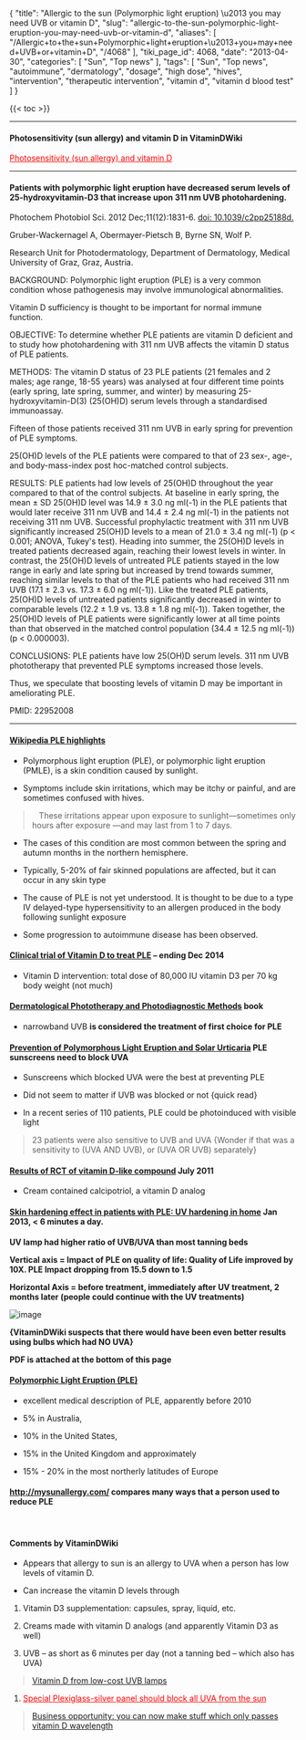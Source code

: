{
    "title": "Allergic to the sun (Polymorphic light eruption) \u2013 you may need UVB or vitamin D",
    "slug": "allergic-to-the-sun-polymorphic-light-eruption-you-may-need-uvb-or-vitamin-d",
    "aliases": [
        "/Allergic+to+the+sun+Polymorphic+light+eruption+\u2013+you+may+need+UVB+or+vitamin+D",
        "/4068"
    ],
    "tiki_page_id": 4068,
    "date": "2013-04-30",
    "categories": [
        "Sun",
        "Top news"
    ],
    "tags": [
        "Sun",
        "Top news",
        "autoimmune",
        "dermatology",
        "dosage",
        "high dose",
        "hives",
        "intervention",
        "therapeutic intervention",
        "vitamin d",
        "vitamin d blood test"
    ]
}


{{< toc >}}

---

#### Photosensitivity (sun allergy) and vitamin D in VitaminDWiki

<a href="/posts/photosensitivity-sun-allergy-and-vitamin-d" style="color: red; text-decoration: underline;" title="This post/category does not exist yet: Photosensitivity (sun allergy) and vitamin D">Photosensitivity (sun allergy) and vitamin D</a>

---

#### Patients with polymorphic light eruption have decreased serum levels of 25-hydroxyvitamin-D3 that increase upon 311 nm UVB photohardening.

Photochem Photobiol Sci. 2012 Dec;11(12):1831-6. [doi: 10.1039/c2pp25188d.](https://doi.org/10.1039/c2pp25188d.)

Gruber-Wackernagel A, Obermayer-Pietsch B, Byrne SN, Wolf P.

Research Unit for Photodermatology, Department of Dermatology, Medical University of Graz, Graz, Austria.

BACKGROUND: Polymorphic light eruption (PLE) is a very common condition whose pathogenesis may involve immunological abnormalities. 

Vitamin D sufficiency is thought to be important for normal immune function.

OBJECTIVE: To determine whether PLE patients are vitamin D deficient and to study how photohardening with 311 nm UVB affects the vitamin D status of PLE patients.

METHODS: The vitamin D status of 23 PLE patients (21 females and 2 males; age range, 18-55 years) was analysed at four different time points (early spring, late spring, summer, and winter) by measuring 25-hydroxyvitamin-D(3) (25(OH)D) serum levels through a standardised immunoassay. 

Fifteen of those patients received 311 nm UVB in early spring for prevention of PLE symptoms. 

25(OH)D levels of the PLE patients were compared to that of 23 sex-, age-, and body-mass-index post hoc-matched control subjects.

RESULTS: PLE patients had low levels of 25(OH)D throughout the year compared to that of the control subjects. At baseline in early spring, the mean ± SD 25(OH)D level was 14.9 ± 3.0 ng ml(-1) in the PLE patients that would later receive 311 nm UVB and 14.4 ± 2.4 ng ml(-1) in the patients not receiving 311 nm UVB. Successful prophylactic treatment with 311 nm UVB significantly increased 25(OH)D levels to a mean of 21.0 ± 3.4 ng ml(-1) (p < 0.001; ANOVA, Tukey's test). Heading into summer, the 25(OH)D levels in treated patients decreased again, reaching their lowest levels in winter. In contrast, the 25(OH)D levels of untreated PLE patients stayed in the low range in early and late spring but increased by trend towards summer, reaching similar levels to that of the PLE patients who had received 311 nm UVB (17.1 ± 2.3 vs. 17.3 ± 6.0 ng ml(-1)). Like the treated PLE patients, 25(OH)D levels of untreated patients significantly decreased in winter to comparable levels (12.2 ± 1.9 vs. 13.8 ± 1.8 ng ml(-1)). Taken together, the 25(OH)D levels of PLE patients were significantly lower at all time points than that observed in the matched control population (34.4 ± 12.5 ng ml(-1)) (p < 0.000003).

CONCLUSIONS: PLE patients have low 25(OH)D serum levels. 311 nm UVB phototherapy that prevented PLE symptoms increased those levels. 

Thus, we speculate that boosting levels of vitamin D may be important in ameliorating PLE.

PMID:    22952008

---

#### [Wikipedia PLE highlights](http://en.wikipedia.org/wiki/Polymorphous_light_eruption%20)

* Polymorphous light eruption (PLE), or polymorphic light eruption (PMLE), is a skin condition caused by sunlight.

* Symptoms include skin irritations, which may be itchy or painful, and are sometimes confused with hives. 

> &nbsp; &nbsp;These irritations appear upon exposure to sunlight—sometimes only hours after exposure —and may last from 1 to 7 days.

* The cases of this condition are most common between the spring and autumn months in the northern hemisphere.

* Typically, 5-20% of fair skinned populations are affected, but it can occur in any skin type

* The cause of PLE is not yet understood. It is thought to be due to a type IV delayed-type hypersensitivity to an allergen produced in the body following sunlight exposure

* Some progression to autoimmune disease has been observed.

#### [Clinical trial of Vitamin D to treat PLE](http://clinicaltrials.gov/ct2/show/NCT01595893) – ending Dec 2014

* Vitamin D intervention: total dose of 80,000 IU vitamin D3 per 70 kg body weight (not much)

#### [Dermatological Phototherapy and Photodiagnostic Methods](http://books.google.com/books?id=Z35aWU5TAWoC&pg=PA122&lpg=PA122&dq=%28pmle+OR+PLE%29+%28UVB+OR+%22Vitamin+d%22%29&source=bl&ots=60gvOZRpVv&sig=5ox_TKyp13GNPZK3bfyy_L_9q1s&hl=en&sa=X&ei=grZ_UfzYIInVigLL5oCACA&ved=0CGAQ6AEwBzgU#v=onepage&q=%28pmle%20OR%20PLE%29%20%28UVB%20OR%20%22Vitamin%20d%22%29&f=false) book

* narrowband UVB  **is considered the treatment of first choice for PLE** 

#### [Prevention of Polymorphous Light Eruption and Solar Urticaria](http://www.skintherapyletter.com/2002/7.7/2.html) PLE sunscreens need to block UVA

* Sunscreens which blocked UVA were the best at preventing PLE

* Did not seem to matter if UVB was blocked or not {quick read}

* In a recent series of 110 patients, PLE could be photoinduced with visible light 

> 23 patients were also sensitive to UVB and UVA {Wonder if that was a sensitivity to (UVA AND UVB), or (UVA OR UVB) separately} 

#### [Results of RCT of vitamin D-like compound](http://f1000.com/prime/13293971#abstract) July 2011

* Cream contained calcipotriol, a vitamin D analog

#### [Skin hardening effect in patients with PLE: UV hardening in home](http://www.ncbi.nlm.nih.gov/pubmed/22142537) Jan 2013, < 6 minutes a day.

 **UV lamp had higher ratio of UVB/UVA than most tanning beds** 

 **Vertical axis = Impact of PLE on quality of life: Quality of Life improved by 10X. PLE Impact dropping from 15.5 down to 1.5** 

 **Horizontal Axis = before treatment, immediately after UV treatment, 2 months later (people could continue with the UV treatments)** 

<img src="https://d378j1rmrlek7x.cloudfront.net/attachments/jpeg/ple-treatment-with-uvb.jpg" alt="image">

 **{VitaminDWiki suspects that there would have been even better results using bulbs which had NO UVA}** 

 **PDF is attached at the bottom of this page** 

#### [Polymorphic Light Eruption (PLE)](http://www.clinuvel.com/en/skin-science/skin-conditions/common-skin-conditions/polymorphic-light-eruption-ple)

* excellent medical description of PLE, apparently before 2010

* 5% in Australia, 

* 10% in the United States, 

* 15% in the United Kingdom and approximately  

* 15% - 20% in the most northerly latitudes of Europe

#### http://mysunallergy.com/ compares many ways that a person used to reduce PLE

&nbsp; 

#### Comments by VitaminDWiki

* Appears that allergy to sun is an allergy to UVA when a person has low levels of vitamin D. 

* Can increase the vitamin D levels through 

1. Vitamin D3 supplementation: capsules, spray, liquid, etc. 

1. Creams made with vitamin D analogs (and apparently Vitamin D3 as  well)

1. UVB – as short as 6 minutes per day (not a tanning bed – which also has UVA)

> [Vitamin D from low-cost UVB lamps](/posts/vitamin-d-from-low-cost-uvb-lamps)

1. <a href="/posts/special-plexiglass-silver-panel-should-block-all-uva-from-the-sun" style="color: red; text-decoration: underline;" title="This link has an unknown page_id: 3121">Special Plexiglass-silver panel should block all UVA from the sun</a>

> [Business opportunity: you can now make stuff which only passes vitamin D wavelength](/posts/business-opportunity-you-can-now-make-stuff-which-only-passes-vitamin-d-wavelength)